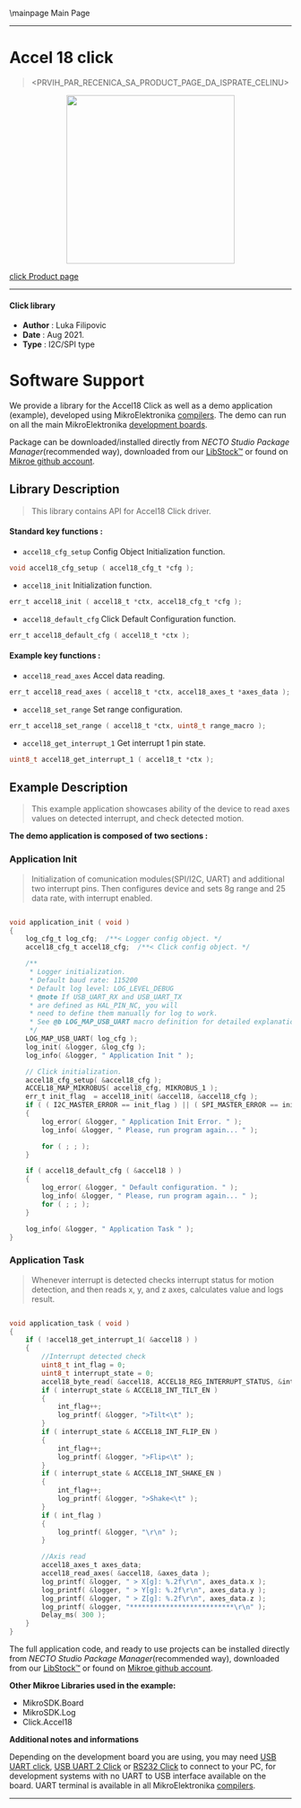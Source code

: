 \mainpage Main Page

---
# Accel 18 click

> <PRVIH_PAR_RECENICA_SA_PRODUCT_PAGE_DA_ISPRATE_CELINU>

<p align="center">
  <img src="CLICK_IMAGE_LINK" height=300px>
</p>

[click Product page](<CLICK_PRODUCT_PAGE_LINK>)

---


#### Click library

- **Author**        : Luka Filipovic
- **Date**          : Aug 2021.
- **Type**          : I2C/SPI type


# Software Support

We provide a library for the Accel18 Click
as well as a demo application (example), developed using MikroElektronika
[compilers](https://www.mikroe.com/necto-studio).
The demo can run on all the main MikroElektronika [development boards](https://www.mikroe.com/development-boards).

Package can be downloaded/installed directly from *NECTO Studio Package Manager*(recommended way), downloaded from our [LibStock&trade;](https://libstock.mikroe.com) or found on [Mikroe github account](https://github.com/MikroElektronika/mikrosdk_click_v2/tree/master/clicks).

## Library Description

> This library contains API for Accel18 Click driver.

#### Standard key functions :

- `accel18_cfg_setup` Config Object Initialization function.
```c
void accel18_cfg_setup ( accel18_cfg_t *cfg );
```

- `accel18_init` Initialization function.
```c
err_t accel18_init ( accel18_t *ctx, accel18_cfg_t *cfg );
```

- `accel18_default_cfg` Click Default Configuration function.
```c
err_t accel18_default_cfg ( accel18_t *ctx );
```

#### Example key functions :

- `accel18_read_axes` Accel data reading.
```c
err_t accel18_read_axes ( accel18_t *ctx, accel18_axes_t *axes_data );
```

- `accel18_set_range` Set range configuration.
```c
err_t accel18_set_range ( accel18_t *ctx, uint8_t range_macro );
```

- `accel18_get_interrupt_1` Get interrupt 1 pin state.
```c
uint8_t accel18_get_interrupt_1 ( accel18_t *ctx );
```

## Example Description

> This example application showcases ability of the device
to read axes values on detected interrupt, and check detected
motion.

**The demo application is composed of two sections :**

### Application Init

> Initialization of comunication modules(SPI/I2C, UART) and additional
two interrupt pins. Then configures device and sets 8g range and 25 
data rate, with interrupt enabled.

```c

void application_init ( void )
{
    log_cfg_t log_cfg;  /**< Logger config object. */
    accel18_cfg_t accel18_cfg;  /**< Click config object. */

    /** 
     * Logger initialization.
     * Default baud rate: 115200
     * Default log level: LOG_LEVEL_DEBUG
     * @note If USB_UART_RX and USB_UART_TX 
     * are defined as HAL_PIN_NC, you will 
     * need to define them manually for log to work. 
     * See @b LOG_MAP_USB_UART macro definition for detailed explanation.
     */
    LOG_MAP_USB_UART( log_cfg );
    log_init( &logger, &log_cfg );
    log_info( &logger, " Application Init " );

    // Click initialization.
    accel18_cfg_setup( &accel18_cfg );
    ACCEL18_MAP_MIKROBUS( accel18_cfg, MIKROBUS_1 );
    err_t init_flag  = accel18_init( &accel18, &accel18_cfg );
    if ( ( I2C_MASTER_ERROR == init_flag ) || ( SPI_MASTER_ERROR == init_flag ) )
    {
        log_error( &logger, " Application Init Error. " );
        log_info( &logger, " Please, run program again... " );

        for ( ; ; );
    }

    if ( accel18_default_cfg ( &accel18 ) )
    {
        log_error( &logger, " Default configuration. " );
        log_info( &logger, " Please, run program again... " );
        for ( ; ; );
    }

    log_info( &logger, " Application Task " );
}

```

### Application Task

> Whenever interrupt is detected checks interrupt status for motion
detection, and then reads x, y, and z axes, calculates value and
logs result.

```c

void application_task ( void )
{
    if ( !accel18_get_interrupt_1( &accel18 ) )
    {
        //Interrupt detected check
        uint8_t int_flag = 0;
        uint8_t interrupt_state = 0;
        accel18_byte_read( &accel18, ACCEL18_REG_INTERRUPT_STATUS, &interrupt_state );
        if ( interrupt_state & ACCEL18_INT_TILT_EN )
        {
            int_flag++;
            log_printf( &logger, ">Tilt<\t" );
        }
        if ( interrupt_state & ACCEL18_INT_FLIP_EN )
        {
            int_flag++;
            log_printf( &logger, ">Flip<\t" );
        }
        if ( interrupt_state & ACCEL18_INT_SHAKE_EN )
        {
            int_flag++;
            log_printf( &logger, ">Shake<\t" );
        }
        if ( int_flag )
        {
            log_printf( &logger, "\r\n" );
        }

        //Axis read
        accel18_axes_t axes_data;
        accel18_read_axes( &accel18, &axes_data );
        log_printf( &logger, " > X[g]: %.2f\r\n", axes_data.x );
        log_printf( &logger, " > Y[g]: %.2f\r\n", axes_data.y );
        log_printf( &logger, " > Z[g]: %.2f\r\n", axes_data.z );
        log_printf( &logger, "**************************\r\n" );
        Delay_ms( 300 );
    }
}

```

The full application code, and ready to use projects can be installed directly from *NECTO Studio Package Manager*(recommended way), downloaded from our [LibStock&trade;](https://libstock.mikroe.com) or found on [Mikroe github account](https://github.com/MikroElektronika/mikrosdk_click_v2/tree/master/clicks).

**Other Mikroe Libraries used in the example:**

- MikroSDK.Board
- MikroSDK.Log
- Click.Accel18

**Additional notes and informations**

Depending on the development board you are using, you may need
[USB UART click](https://www.mikroe.com/usb-uart-click),
[USB UART 2 Click](https://www.mikroe.com/usb-uart-2-click) or
[RS232 Click](https://www.mikroe.com/rs232-click) to connect to your PC, for
development systems with no UART to USB interface available on the board. UART
terminal is available in all MikroElektronika
[compilers](https://shop.mikroe.com/compilers).

---

